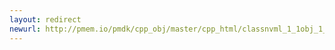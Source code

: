 ```yaml
---
layout: redirect
newurl: http://pmem.io/pmdk/cpp_obj/master/cpp_html/classnvml_1_1obj_1_1transaction_1_1manual-members.html
---
```

